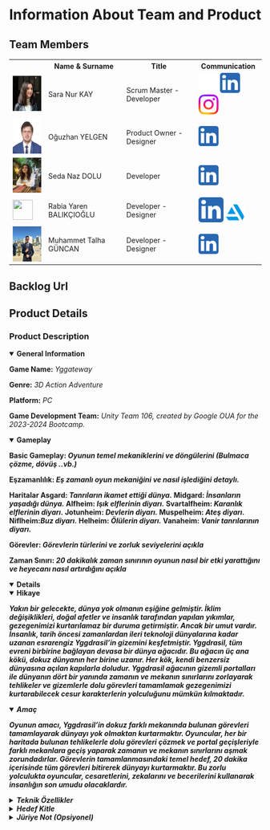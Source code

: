 <!Oyun Logosu Koyulacak!>

# Information About Team and Product

## Team Members

  <table>
    <tr>
      <th></th>
      <th>Name & Surname</th>
      <th>Title</th>
      <th>Communication</th>
    </tr>
    <tr>
      <td><img src="images/profile/saranurkay.jpeg" width="70" height="70" /></td>
      <td>Sara Nur KAY</td>
      <td>Scrum Master - Developer</td>
      <td>
        <a href="https://github.com/saranurkay" target="_blank"><img src="images/communication/github.png" width="40" height="40"/></a>
        <a href="https://www.linkedin.com/in/saranurkay/" target="_blank" ><img src="images/communication/linkedin.png" width="40" height="40" /></a>
        <a href="https://www.instagram.com/saranurkay/" target="_blank"><img src="images/communication/instagram.png" width="40" height="40" /></a>
      </td>
    </tr>
    <tr>
      <td><img src="images/profile/oguzhanyelgen.jpeg" width="70" height="70" /></td>
      <td>Oğuzhan YELGEN</td>
      <td>Product Owner - Designer</td>
      <td>
        <a href="https://www.linkedin.com/in/oğuzhan-yelgen-b17ba4104/" target="_blank" ><img src="images/communication/linkedin.png" width="40" height="40" /></a>
      </td>
    </tr>
    <tr>
      <td><img src="images/profile/sedanazdolu.jpeg" width="70" height="70" /></td>
      <td>Seda Naz DOLU</td>
      <td>Developer</td>
      <td>
        <a href="https://www.linkedin.com/in/seda-naz-dolu-912b95242/" target="_blank" ><img src="images/communication/linkedin.png" width="40" height="40" /></a>
      </td>
    </tr>
    <tr>
      <td><img src="images/profile/rabiayarenbalıkcioglu.jpeg" width="40" height="40" /></td>
      <td>Rabia Yaren BALIKÇIOĞLU</td>
      <td>Developer - Designer</td>
      <td>
        <a href="https://www.linkedin.com/in/rabiayarenbalıkçıoğlu" target="_blank" ><img src="images/communication/linkedin.png" width="50" height="50" /></a>
        <a href="https://user-7492982.artstation.com/" target="_blank"><img src="images/communication/artstation.png" width="40" height="40" /></a>
      </td>
    </tr>
    <tr>
      <td><img src="images/profile/muhammettalhaguncan.jpeg" width="70" height="70" /></td>
      <td>Muhammet Talha GÜNCAN</td>
      <td>Developer - Designer</td>
      <td>
        <a href="https://www.linkedin.com/in/muhammet-talha-güncan-748244251/?utm_source=share&utm_campaign=share_via&utm_content=profile&utm_medium=android_app" target="_blank" ><img src="images/communication/linkedin.png" width="40" height="40" /></a>
      </td>
    </tr>
  </table>


## Backlog Url 

## Product Details

### Product Description

<details open>
    <summary><strong>General Information</strong></summary>
    <p><strong>Game Name:</strong> <em>Yggateway</em></p>
    <p><strong>Genre:</strong> <em>3D Action Adventure</em></p>
    <p><strong>Platform:</strong> <em>PC</em></p>
    <p><strong>Game Development Team:</strong> <em>Unity Team 106, created by Google OUA for the 2023-2024 Bootcamp.</em></p>
</details>

<details open>
    <summary><strong>Gameplay<strong></summary>
    <p><strong>Basic Gameplay:</strong> <em>Oyunun temel mekaniklerini ve döngülerini (Bulmaca çözme, dövüş ..vb.)</em></p>
    <p><strong>Eşzamanlılık:</strong> <em>Eş zamanlı oyun mekaniğini ve nasıl işlediğini detaylı.</em></p>
     <p><strong>Haritalar<strong>
    <strong>Asgard: </strong><em>Tanrıların ikamet ettiği dünya.</em>
    <strong>Midgard: </strong><em>İnsanların yaşadığı dünya.</em>
    <strong> Alfheim: </strong><em>Işık elflerinin diyarı.</em>
    <strong>Svartalfheim: </strong><em>Karanlık elflerinin diyarı.</em>
    <strong>Jotunheim: </strong><em>Devlerin diyarı.</em>
    <strong>Muspelheim: </strong><em>Ateş diyarı.</em>
    <strong>Niflheim:</strong><em>Buz diyarı.</em>
    <strong>Helheim: </strong><em>Ölülerin diyarı.</em>
    <strong>Vanaheim: </strong><em>Vanir tanrılarının diyarı.</em>
    </p>
    <p><strong>Görevler:</strong> <em>Görevlerin türlerini ve zorluk seviyelerini açıkla</em></p>
    <p><strong>Zaman Sınırı:</strong> <em>20 dakikalık zaman sınırının oyunun nasıl bir etki yarattığını ve heyecanı nasıl artırdığını açıkla</em></p>
</details>

<details open>
    <details open><summary><strong>Hikaye<strong></summary>
    <p><em>Yakın bir gelecekte, dünya yok olmanın eşiğine gelmiştir. İklim değişiklikleri, doğal afetler ve insanlık tarafından yapılan yıkımlar, gezegenimizi kurtarılamaz bir duruma getirmiştir. Ancak bir umut vardır. İnsanlık, tarih öncesi zamanlardan ileri teknoloji dünyalarına kadar uzanan esrarengiz Yggdrasil’in gizemini keşfetmiştir. Yggdrasil, tüm evreni birbirine bağlayan devasa bir dünya ağacıdır. Bu ağacın üç ana kökü, dokuz dünyanın her birine uzanır. Her kök, kendi benzersiz dünyasına açılan kapılarla doludur. Yggdrasil ağacının gizemli portalları ile dünyanın dört bir yanında zamanın ve mekanın sınırlarını zorlayarak tehlikeler ve gizemlerle dolu görevleri tamamlamak gezegenimizi kurtarabilecek cesur karakterlerin yolculuğunu mümkün kılmaktadır.<em></p></details>
    <details open><summary><strong>Amaç<strong></summary>
    <p><em>Oyunun amacı, Yggdrasil’in dokuz farklı mekanında bulunan görevleri tamamlayarak dünyayı yok olmaktan kurtarmaktır. Oyuncular, her bir haritada bulunan tehlikelerle dolu görevleri çözmek ve portal geçişleriyle farklı mekanlara geçiş yaparak zamanın ve mekanın sınırlarını aşmak zorundadırlar. Görevlerin tamamlanmasındaki temel hedef, 20 dakika içerisinde tüm görevleri bitirerek dünyayı kurtarmaktır. Bu zorlu yolculukta oyuncular, cesaretlerini, zekalarını ve becerilerini kullanarak insanlığın son umudu olacaklardır.</em></p></details>
</details>

<details>
    <summary><strong>Teknik Özellikler<strong></summary>
    <p><strong>Grafikler:</strong> <em>Oyunun grafik motorunu ve görsel stilini açıklayın.</em></p>
    <p><strong>Ses:</strong> <em>Müzik ve ses efektlerinin kalitesini ve atmosfere katkısını detaylandırın.</em></p>
    <p><strong>Çok Oyunculu:</strong> <em>Oyunun çok oyunculu modunu ve nasıl işlediğini açıklayın.</em></p>
    <p><strong>Sistem Gereksinimleri:</strong> <em>Oyunu çalıştırmak için gereken minimum ve önerilen sistem gereksinimlerini listeleyin.</em></p>
</details>

<details>
    <summary><strong>Hedef Kitle<strong></summary>
    <p><strong>Yaş Grubu:</strong> <em>Oyunun hangi yaş grubuna hitap ettiğini açıkla.</em></p>
    <p><strong>Oynanış Tercihleri:</strong> <em>Oyunun kimlere hitap edeceğini ve hangi tür oyunculardan hoşlanacağını açıkla.</em></p>
</details>

<details>
    <summary><strong>Jüriye Not (Opsiyonel)<strong></summary>
    <p><em>xxxxxxxxxxxxxxxxxxxxxxxxx</em></p>
</details>
